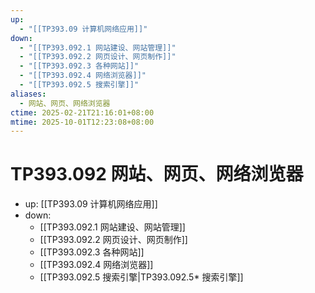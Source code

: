 ```yaml
---
up:
  - "[[TP393.09 计算机网络应用]]"
down:
  - "[[TP393.092.1 网站建设、网站管理]]"
  - "[[TP393.092.2 网页设计、网页制作]]"
  - "[[TP393.092.3 各种网站]]"
  - "[[TP393.092.4 网络浏览器]]"
  - "[[TP393.092.5 搜索引擎]]"
aliases:
  - 网站、网页、网络浏览器
ctime: 2025-02-21T21:16:01+08:00
mtime: 2025-10-01T12:23:08+08:00
---
```


# TP393.092 网站、网页、网络浏览器

- up: [[TP393.09 计算机网络应用]]
- down:	
	- [[TP393.092.1 网站建设、网站管理]] 
	- [[TP393.092.2 网页设计、网页制作]]
	- [[TP393.092.3 各种网站]]
	- [[TP393.092.4 网络浏览器]]
	- [[TP393.092.5 搜索引擎|TP393.092.5* 搜索引擎]]
	
